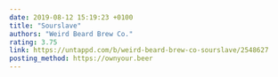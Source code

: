 ```yaml
---
date: 2019-08-12 15:19:23 +0100
title: "Sourslave"
authors: "Weird Beard Brew Co."
rating: 3.75
link: https://untappd.com/b/weird-beard-brew-co-sourslave/2548627
posting_method: https://ownyour.beer
---
```

